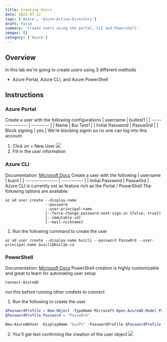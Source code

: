 ```yaml
---
title: Creating Users
date: 2022-07-12
tags: ['Azure', 'Azure-Active-Directory']
draft: false
summary: 'Create users using the portal, CLI and Powershell'
images: []
category: ['Azure']
---
```


## Overview

In this lab we're going to create users using 3 different methods

- Azure Portal, Azure CLI, and Azure PowerShell

## Instructions

### Azure Portal

Create a user with the following configurations
| username | buitest1 |
| ---------------- | --------- |
| Name | Bui Test1 |
| Initial Password | Passw0rd |
| Block signing | yes |
We're blocking signin so no one can log into this account

1. Click on + New User
   ![](https://bui.blob.core.windows.net/labs/Lab_2022_07_12_57_53.webp)
2. Fill in the user information

### Azure CLI

Documentation: [Microsoft Docs](https://docs.microsoft.com/en-us/cli/azure/ad/user?view=azure-cli-latest#az_ad_user_create)
Create a user with the following
| username | buicli |
| ---------------- | ----------- |
| Initial Password | Passw0rd |
Azure CLI is currently not as feature rich as the Portal / PowerShell
The following options are available:

```shell
az ad user create --display-name
                  --password
                  --user-principal-name
                  [--force-change-password-next-sign-in {false, true}]
                  [--immutable-id]
                  [--mail-nickname]
```

1. Run the following command to create the user

```shell
az ad user create --display-name buicli --password Passw0rd --user-principal-name buicli@builab.ca
```

### PowerShell

Documentation: [Microsoft Docs](https://docs.microsoft.com/en-us/powershell/module/azuread/new-azureaduser?view=azureadps-2.0)
PowerShell creation is highly customizable and great to learn for automating user setup

```powershell
Connect-AzureAD
```

run this before running other cmdlets to connect

1. Run the following to create the user

```powershell
$PasswordProfile = New-Object -TypeName Microsoft.Open.AzureAD.Model.PasswordProfile
$PasswordProfile.Password = "Passw0rd"

New-AzureADUser -DisplayName "buiPS" -PasswordProfile $PasswordProfile -UserPrincipalName "buiPS@builab.ca" -AccountEnabled $False -MailNickName "buiPS"
```

2. You'll get text confirming the creation of the user object
   ![](https://bui.blob.core.windows.net/labs/Lab_2022_07_12_09_12.webp)
